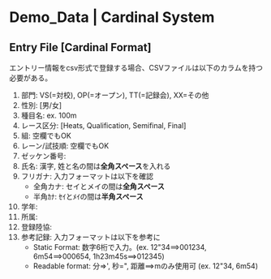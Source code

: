 # Demo_Data | Cardinal System

## Entry File [Cardinal Format]
エントリー情報をcsv形式で登録する場合、CSVファイルは以下のカラムを持つ必要がある。
1. 部門: VS(=対校), OP(=オープン), TT(=記録会), XX=その他
1. 性別: [男/女]
1. 種目名: ex. 100m
1. レース区分: [Heats, Qualification, Semifinal, Final]
1. 組: 空欄でもOK
1. レーン/試技順: 空欄でもOK
1. ゼッケン番号:
1. 氏名: 漢字, 姓と名の間は**全角スペース**を入れる
1. フリガナ: 入力フォーマットは以下を確認
   + 全角カナ:  セイとメイの間は**全角スペース**
   + 半角ｶﾅ:  ｾｲとﾒｲの間は**半角スペース**
1. 学年: 
1. 所属: 
1. 登録陸協: 
1. 参考記録: 入力フォーマットは以下を参考に
   + Static Format: 数字6桁で入力。(ex. 12"34==>001234, 6m54==>000654, 1h23m45s==>012345)
   + Readable format: 分=>', 秒=", 距離==>mのみ使用可 (ex. 12"34, 6m54)
